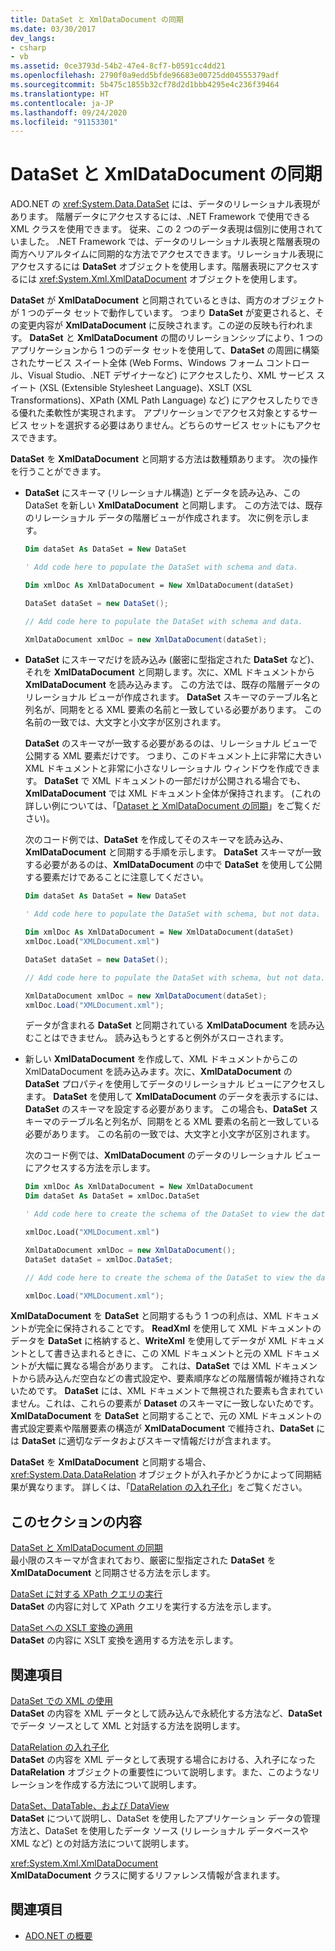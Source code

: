 ```yaml
---
title: DataSet と XmlDataDocument の同期
ms.date: 03/30/2017
dev_langs:
- csharp
- vb
ms.assetid: 0ce3793d-54b2-47e4-8cf7-b0591cc4dd21
ms.openlocfilehash: 2790f0a9edd5bfde96683e00725dd04555379adf
ms.sourcegitcommit: 5b475c1855b32cf78d2d1bbb4295e4c236f39464
ms.translationtype: HT
ms.contentlocale: ja-JP
ms.lasthandoff: 09/24/2020
ms.locfileid: "91153301"
---
```

# <a name="dataset-and-xmldatadocument-synchronization"></a>DataSet と XmlDataDocument の同期

ADO.NET の <xref:System.Data.DataSet> には、データのリレーショナル表現があります。 階層データにアクセスするには、.NET Framework で使用できる XML クラスを使用できます。 従来、この 2 つのデータ表現は個別に使用されていました。 .NET Framework では、データのリレーショナル表現と階層表現の両方へリアルタイムに同期的な方法でアクセスできます。リレーショナル表現にアクセスするには **DataSet** オブジェクトを使用します。階層表現にアクセスするには <xref:System.Xml.XmlDataDocument> オブジェクトを使用します。  
  
 **DataSet** が **XmlDataDocument** と同期されているときは、両方のオブジェクトが 1 つのデータ セットで動作しています。 つまり **DataSet** が変更されると、その変更内容が **XmlDataDocument** に反映されます。この逆の反映も行われます。 **DataSet** と **XmlDataDocument** の間のリレーションシップにより、1 つのアプリケーションから 1 つのデータ セットを使用して、**DataSet** の周囲に構築されたサービス スイート全体 (Web Forms、Windows フォーム コントロール、Visual Studio、.NET デザイナーなど) にアクセスしたり、XML サービス スイート (XSL (Extensible Stylesheet Language)、XSLT (XSL Transformations)、XPath (XML Path Language) など) にアクセスしたりできる優れた柔軟性が実現されます。 アプリケーションでアクセス対象とするサービス セットを選択する必要はありません。どちらのサービス セットにもアクセスできます。  
  
 **DataSet** を **XmlDataDocument** と同期する方法は数種類あります。 次の操作を行うことができます。  
  
- **DataSet** にスキーマ (リレーショナル構造) とデータを読み込み、この DataSet を新しい **XmlDataDocument** と同期します。 この方法では、既存のリレーショナル データの階層ビューが作成されます。 次に例を示します。  
  
    ```vb  
    Dim dataSet As DataSet = New DataSet  
  
    ' Add code here to populate the DataSet with schema and data.  
  
    Dim xmlDoc As XmlDataDocument = New XmlDataDocument(dataSet)  
    ```  
  
    ```csharp  
    DataSet dataSet = new DataSet();  
  
    // Add code here to populate the DataSet with schema and data.  
  
    XmlDataDocument xmlDoc = new XmlDataDocument(dataSet);  
    ```  
  
- **DataSet** にスキーマだけを読み込み (厳密に型指定された **DataSet** など)、それを **XmlDataDocument** と同期します。次に、XML ドキュメントから **XmlDataDocument** を読み込みます。 この方法では、既存の階層データのリレーショナル ビューが作成されます。 **DataSet** スキーマのテーブル名と列名が、同期をとる XML 要素の名前と一致している必要があります。 この名前の一致では、大文字と小文字が区別されます。  
  
     **DataSet** のスキーマが一致する必要があるのは、リレーショナル ビューで公開する XML 要素だけです。 つまり、このドキュメント上に非常に大きい XML ドキュメントと非常に小さなリレーショナル ウィンドウを作成できます。 **DataSet** で XML ドキュメントの一部だけが公開される場合でも、**XmlDataDocument** では XML ドキュメント全体が保持されます。 (これの詳しい例については、「[Dataset と XmlDataDocument の同期](synchronizing-a-dataset-with-an-xmldatadocument.md)」をご覧ください)。  
  
     次のコード例では、**DataSet** を作成してそのスキーマを読み込み、**XmlDataDocument** と同期する手順を示します。 **DataSet** スキーマが一致する必要があるのは、**XmlDataDocument** の中で **DataSet** を使用して公開する要素だけであることに注意してください。  
  
    ```vb  
    Dim dataSet As DataSet = New DataSet  
  
    ' Add code here to populate the DataSet with schema, but not data.  
  
    Dim xmlDoc As XmlDataDocument = New XmlDataDocument(dataSet)  
    xmlDoc.Load("XMLDocument.xml")  
    ```  
  
    ```csharp  
    DataSet dataSet = new DataSet();  
  
    // Add code here to populate the DataSet with schema, but not data.  
  
    XmlDataDocument xmlDoc = new XmlDataDocument(dataSet);  
    xmlDoc.Load("XMLDocument.xml");  
    ```  
  
     データが含まれる **DataSet** と同期されている **XmlDataDocument** を読み込むことはできません。 読み込もうとすると例外がスローされます。  
  
- 新しい **XmlDataDocument** を作成して、XML ドキュメントからこの XmlDataDocument を読み込みます。次に、**XmlDataDocument** の **DataSet** プロパティを使用してデータのリレーショナル ビューにアクセスします。 **DataSet** を使用して **XmlDataDocument** のデータを表示するには、**DataSet** のスキーマを設定する必要があります。 この場合も、**DataSet** スキーマのテーブル名と列名が、同期をとる XML 要素の名前と一致している必要があります。 この名前の一致では、大文字と小文字が区別されます。  
  
     次のコード例では、**XmlDataDocument** のデータのリレーショナル ビューにアクセスする方法を示します。  
  
    ```vb  
    Dim xmlDoc As XmlDataDocument = New XmlDataDocument  
    Dim dataSet As DataSet = xmlDoc.DataSet  
  
    ' Add code here to create the schema of the DataSet to view the data.  
  
    xmlDoc.Load("XMLDocument.xml")  
    ```  
  
    ```csharp  
    XmlDataDocument xmlDoc = new XmlDataDocument();  
    DataSet dataSet = xmlDoc.DataSet;  
  
    // Add code here to create the schema of the DataSet to view the data.  
  
    xmlDoc.Load("XMLDocument.xml");  
    ```  
  
 **XmlDataDocument** を **DataSet** と同期するもう 1 つの利点は、XML ドキュメントが完全に保持されることです。 **ReadXml** を使用して XML ドキュメントのデータを **DataSet** に格納すると、**WriteXml** を使用してデータが XML ドキュメントとして書き込まれるときに、この XML ドキュメントと元の XML ドキュメントが大幅に異なる場合があります。 これは、**DataSet** では XML ドキュメントから読み込んだ空白などの書式設定や、要素順序などの階層情報が維持されないためです。 **DataSet** には、XML ドキュメントで無視された要素も含まれていません。これは、これらの要素が **Dataset** のスキーマに一致しないためです。 **XmlDataDocument** を **DataSet** と同期することで、元の XML ドキュメントの書式設定要素や階層要素の構造が **XmlDataDocument** で維持され、**DataSet** には **DataSet** に適切なデータおよびスキーマ情報だけが含まれます。  
  
 **DataSet** を **XmlDataDocument** と同期する場合、<xref:System.Data.DataRelation> オブジェクトが入れ子かどうかによって同期結果が異なります。 詳しくは、「[DataRelation の入れ子化](nesting-datarelations.md)」をご覧ください。  
  
## <a name="in-this-section"></a>このセクションの内容  

 [DataSet と XmlDataDocument の同期](synchronizing-a-dataset-with-an-xmldatadocument.md)  
 最小限のスキーマが含まれており、厳密に型指定された **DataSet** を **XmlDataDocument** と同期させる方法を示します。  
  
 [DataSet に対する XPath クエリの実行](performing-an-xpath-query-on-a-dataset.md)  
 **DataSet** の内容に対して XPath クエリを実行する方法を示します。  
  
 [DataSet への XSLT 変換の適用](applying-an-xslt-transform-to-a-dataset.md)  
 **DataSet** の内容に XSLT 変換を適用する方法を示します。  
  
## <a name="related-sections"></a>関連項目  

 [DataSet での XML の使用](using-xml-in-a-dataset.md)  
 **DataSet** の内容を XML データとして読み込んで永続化する方法など、**DataSet** でデータ ソースとして XML と対話する方法を説明します。  
  
 [DataRelation の入れ子化](nesting-datarelations.md)  
 **DataSet** の内容を XML データとして表現する場合における、入れ子になった **DataRelation** オブジェクトの重要性について説明します。また、このようなリレーションを作成する方法について説明します。  
  
 [DataSet、DataTable、および DataView](index.md)  
 **DataSet** について説明し、DataSet を使用したアプリケーション データの管理方法と、DataSet を使用したデータ ソース (リレーショナル データベースや XML など) との対話方法について説明します。  
  
 <xref:System.Xml.XmlDataDocument>  
 **XmlDataDocument** クラスに関するリファレンス情報が含まれます。  
  
## <a name="see-also"></a>関連項目

- [ADO.NET の概要](../ado-net-overview.md)
